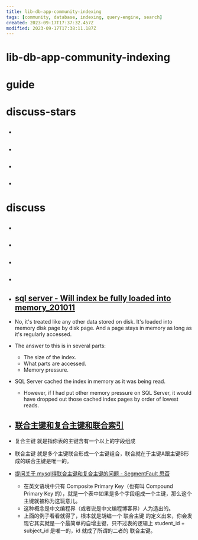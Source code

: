 ```yaml
---
title: lib-db-app-community-indexing
tags: [community, database, indexing, query-engine, search]
created: 2023-09-17T17:37:32.457Z
modified: 2023-09-17T17:38:11.187Z
---
```


# lib-db-app-community-indexing

# guide

# discuss-stars
- ## 

- ## 

- ## 

- ## 
# discuss
- ## 

- ## 

- ## 

- ## 

- ## [sql server - Will index be fully loaded into memory_201011](https://stackoverflow.com/questions/4296027/will-index-be-fully-loaded-into-memory)
- No, it's treated like any other data stored on disk. It's loaded into memory disk page by disk page. And a page stays in memory as long as it's regularly accessed.

- The answer to this is in several parts:
  - The size of the index.
  - What parts are accessed.
  - Memory pressure.
- SQL Server cached the index in memory as it was being read.
  - However, if I had put other memory pressure on SQL Server, it would have dropped out those cached index pages by order of lowest reads.

- ## [联合主键和复合主键和联合索引](https://www.cnblogs.com/saoge/p/14431536.html)
- 复合主键 就是指你表的主键含有一个以上的字段组成
- 联合主键 就是多个主键联合形成一个主键组合，联合就在于主键A跟主键B形成的联合主键是唯一的。

- [提问关于 mysql得联合主键和复合主键的问题 - SegmentFault 思否](https://segmentfault.com/q/1010000021884619)
  - 在英文语境中只有 Composite Primary Key（也有叫 Compound Primary Key 的），就是一个表中如果是多个字段组成一个主键，那么这个主键就被称为这玩意儿。
  - 这种概念是中文编程界（或者说是中文编程博客界）人为造出的。
  - 上面的例子看看就得了，根本就是胡编一个 联合主键 的定义出来，你会发现它其实就是一个最简单的自增主键，只不过表的逻辑上 student_id + subject_id 是唯一的，id 就成了所谓的二者的 联合主键。

